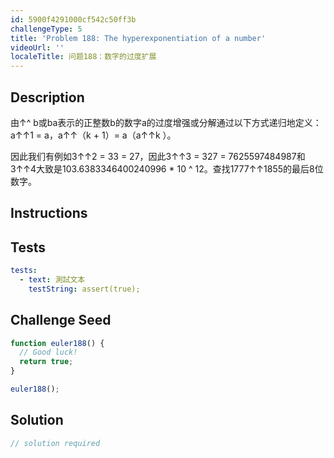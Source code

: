 ```yaml
---
id: 5900f4291000cf542c50ff3b
challengeType: 5
title: 'Problem 188: The hyperexponentiation of a number'
videoUrl: ''
localeTitle: 问题188：数字的过度扩展
---
```


## Description
<section id="description">由↑^ b或ba表示的正整数b的数字a的过度增强或分解通过以下方式递归地定义：a↑↑1 = a，a↑↑（k + 1）= a（a↑↑k ）。 <p>因此我们有例如3↑↑2 = 33 = 27，因此3↑↑3 = 327 = 7625597484987和3↑↑4大致是103.6383346400240996 * 10 ^ 12。查找1777↑↑1855的最后8位数字。 </p></section>

## Instructions
<section id="instructions">
</section>

## Tests
<section id='tests'>

```yml
tests:
  - text: 測試文本
    testString: assert(true);

```

</section>

## Challenge Seed
<section id='challengeSeed'>

<div id='js-seed'>

```js
function euler188() {
  // Good luck!
  return true;
}

euler188();

```

</div>



</section>

## Solution
<section id='solution'>

```js
// solution required
```
</section>
